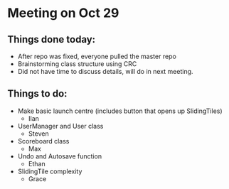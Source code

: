 # Meeting on Oct 29

## Things done today:
* After repo was fixed, everyone pulled the master repo
* Brainstorming class structure using CRC
* Did not have time to discuss details, will do in next meeting.

## Things to do:
* Make basic launch centre (includes button that opens up SlidingTiles)
	* Ilan
* UserManager and User class
	* Steven
* Scoreboard class
	* Max
* Undo and Autosave function
	* Ethan
* SlidingTile complexity
	* Grace
